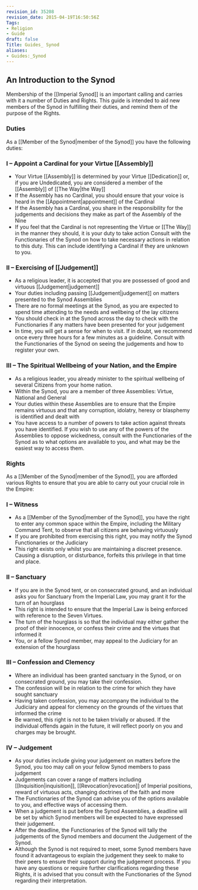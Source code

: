 ```yaml
---
revision_id: 35208
revision_date: 2015-04-19T16:50:56Z
Tags:
- Religion
- Guide
draft: false
Title: Guides_ Synod
aliases:
- Guides:_Synod
---
```

## An Introduction to the Synod
Membership of the [[Imperial Synod]] is an important calling and carries with it a number of Duties and Rights. This guide is intended to aid new members of the Synod in fulfilling their duties, and remind them of the purpose of the Rights. 
### Duties
As a [[Member of the Synod|member of the Synod]] you have the following duties: 
### I – Appoint a Cardinal for your Virtue [[Assembly]]
* Your Virtue [[Assembly]] is determined by your Virtue [[Dedication]] or, if you are Undedicated, you are considered a member of the [[Assembly]] of [[The Way|the Way]] 
* If the Assembly has no Cardinal, you should ensure that your voice is heard in the [[Appointment|appointment]] of the Cardinal 
* If the Assembly has a Cardinal, you share in the responsibility for the judgements and decisions they make as part of the Assembly of the Nine 
* If you feel that the Cardinal is not representing the Virtue or [[The Way]] in the manner they should, it is your duty to take action 
Consult with the Functionaries of the Synod on how to take necessary actions in relation to this duty. This can include identifying a Cardinal if they are unknown to you. 
### II – Exercising of [[Judgement]]
* As a religious leader, it is accepted that you are possessed of good and virtuous [[Judgement|judgement]] 
* Your duties including passing [[Judgement|judgement]] on matters presented to the Synod Assemblies 
* There are no formal meetings at the Synod, as you are expected to spend time attending to the needs and wellbeing of the lay citizens 
* You should check in at the Synod across the day to check with the Functionaries if any matters have been presented for your judgement 
* In time, you will get a sense for when to visit. If in doubt, we recommend once every three hours for a few minutes as a guideline. 
Consult with the Functionaries of the Synod on seeing the judgements and how to register your own. 
### III – The Spiritual Wellbeing of your Nation, and the Empire
* As a religious leader, you already minister to the spiritual wellbeing of several Citizens from your home nation. 
* Within the Synod, you are a member of three Assemblies: Virtue, National and General 
* Your duties within these Assemblies are to ensure that the Empire remains virtuous and that any corruption, idolatry, heresy or blasphemy is identified and dealt with 
* You have access to a number of powers to take action against threats you have identified. 
If you wish to use any of the powers of the Assemblies to oppose wickedness, consult with the Functionaries of the Synod as to what options are available to you, and what may be the easiest way to access them.
### Rights
As a [[Member of the Synod|member of the Synod]], you are afforded various Rights to ensure that you are able to carry out your crucial role in the Empire: 
### I – Witness
* As a [[Member of the Synod|member of the Synod]], you have the right to enter any common space within the Empire, including the Military Command Tent, to observe that all citizens are behaving virtuously 
* If you are prohibited from exercising this right, you may notify the Synod Functionaries or the Judiciary 
* This right exists only whilst you are maintaining a discreet presence. Causing a disruption, or disturbance, forfeits this privilege in that time and place. 
### II – Sanctuary
* If you are in the Synod tent, or on consecrated ground, and an individual asks you for Sanctuary from the Imperial Law, you may grant it for the turn of an hourglass 
* This right is intended to ensure that the Imperial Law is being enforced with reference to the Seven Virtues. 
* The turn of the hourglass is so that the individual may either gather the proof of their innocence, or confess their crime and the virtues that informed it 
* You, or a fellow Synod member, may appeal to the Judiciary for an extension of the hourglass 
### III – Confession and Clemency
* Where an individual has been granted sanctuary in the Synod, or on consecrated ground, you may take their confession. 
* The confession will be in relation to the crime for which they have sought sanctuary 
* Having taken confession, you may accompany the individual to the Judiciary and appeal for clemency on the grounds of the virtues that informed the crime 
* Be warned, this right is not to be taken trivially or abused. If the individual offends again in the future, it will reflect poorly on you and charges may be brought. 
### IV – Judgement
* As your duties include giving your judgement on matters before the Synod, you too may call on your fellow Synod members to pass judgement 
* Judgements can cover a range of matters including [[Inquisition|inquisition]], [[Revocation|revocation]] of Imperial positions, reward of virtuous acts, changing doctrines of the faith and more 
* The Functionaries of the Synod can advise you of the options available to you, and effective ways of accessing them. 
* When a judgement is put before the Synod Assemblies, a deadline will be set by which Synod members will be expected to have expressed their judgement. 
* After the deadline, the Functionaries of the Synod will tally the judgements of the Synod members and document the Judgement of the Synod. 
* Although the Synod is not required to meet, some Synod members have found it advantageous to explain the judgement they seek to make to their peers to ensure their support during the judgement process. 
If you have any questions or require further clarifications regarding these Rights, it is advised that you consult with the Functionaries of the Synod regarding their interpretation.